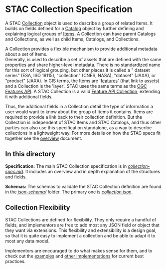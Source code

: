 # STAC Collection Specification

A STAC [Collection](collection-spec.md) object is used to describe a group of related 
Items. It builds on fields defined for a [Catalog](../catalog-spec/catalog-spec.md) object
by further defining and explaining logical groups of [Items](../item-spec/item-spec.md). A
Collection can have parent Catalogs and Collections, as well as child Items, Catalogs, 
and Collections.

A Collection provides a flexible mechanism to provide additional metadata about a set of Items.  
Generally, is used to describe a set of assets that 
are defined with the same properties and share higher-level metadata. There is no 
standardized name for this sort of logical grouping, but other places it is called a "
dataset series" (ESA, ISO 19115), "collection" (CNES, NASA), "dataset" (JAXA), or "product"
(JAXA). In GIS terms, the Items are
'[features](https://en.wikipedia.org/wiki/Simple_Features)' (that link to assets) and 
a Collection is the 'layer'. STAC uses the same terms as the
[OGC Features API](https://ogcapi.ogc.org/features/). A STAC Collection is a valid 
[Feature API Collection](http://docs.opengeospatial.org/is/17-069r3/17-069r3.html#example_4), 
extending it with additional fields.

Thus, the additional fields in a Collection detail the type of information a user would want to 
know about the group of Items it contains. Items are required to provide a link back to their 
collection definition. But the Collection is independent of STAC Items and STAC Catalogs, and thus 
other parties can also use this specification standalone, as a way to describe collections in a 
lightweight way. For more details on how the STAC specs fit together see the [overview](../overview.md) 
document. 

## In this directory

**Specification:** The main STAC Collection specification is in *[collection-spec.md](collection-spec.md)*. It includes an overview and in depth explanation of the 
structures and fields.

**Schemas:** The schemas to validate the STAC Collection definition are found in the 
*[json-schema/](json-schema/)* folder. The primary one is *[collection.json](json-schema/collection.json)*.

## Collection Flexibility

STAC Collections are defined for flexibility. They only require a handful of fields, and
implementors are free to add most any JSON field or object that they want via extensions. This flexibility and extensibility is a design goal, so that it is quite easy to implement a collection and be able to adapt it to most any data model.

Implementors are encouraged to do what makes sense for them, and to check out the [examples](../examples/) and 
[other implementations](https://stacindex.org/catalogs) for current best practices.

